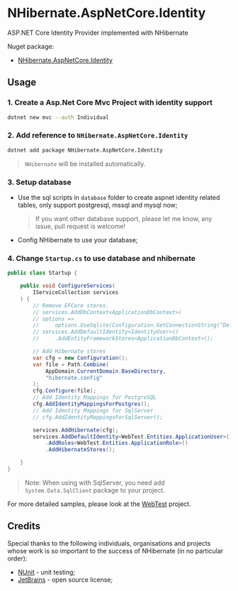 # NHibernate.AspNetCore.Identity

ASP.NET Core Identity Provider implemented with NHibernate

Nuget package:

- [NHibernate.AspNetCore.Identity](https://www.nuget.org/packages/NHibernate.AspNetCore.Identity/)

## Usage

### 1. Create a Asp.Net Core Mvc Project with identity support

```sh
dotnet new mvc --auth Individual
```

### 2. Add reference to `NHibernate.AspNetCore.Identity`

```sh
dotnet add package NHibernate.AspNetCore.Identity
```

> `NHibernate` will be installed automatically.

### 3. Setup database

- Use the sql scripts in `database` folder to create aspnet identity related tables, only support postgresql, mssql and mysql now;

  > If you want other database support, please let me know, any issue, pull request is welcome!

- Config NHibernate to use your database;

### 4. Change `Startup.cs` to use database and nhibernate

```cs
public class Startup {

    public void ConfigureServices(
        IServiceCollection services
    ) {
        // Remove EFCore stores.
        // services.AddDbContext<ApplicationDbContext>(
        // options =>
        //     options.UseSqlite(Configuration.GetConnectionString("DefaultConnection")));
        // services.AddDefaultIdentity<IdentityUser>()
        //     .AddEntityFrameworkStores<ApplicationDbContext>();

        // Add Hibernate stores
        var cfg = new Configuration();
        var file = Path.Combine(
            AppDomain.CurrentDomain.BaseDirectory,
            "hibernate.config"
        );
        cfg.Configure(file);
        // Add Identity Mappings for PostgreSQL
        cfg.AddIdentityMappingsForPostgres();
        // Add Identity Mappings for SqlServer
        // cfg.AddIdentityMappingsForSqlServer();

        services.AddHibernate(cfg);
        services.AddDefaultIdentity<WebTest.Entities.ApplicationUser>()
            .AddRoles<WebTest.Entities.ApplicationRole>()
            .AddHibernateStores();

    }
}
```

> Note: When using with SqlServer, you need add `System.Data.SqlClient` package to your project.

For more detailed samples, please look at the [WebTest](https://github.com/nhibernate/NHibernate.AspNetCore.Identity/tree/master/test/WebTest) project.

## Credits

Special thanks to the following individuals, organisations and projects whose work is so important to the success of NHibernate (in no particular order):

- [NUnit](https://nunit.org/) - unit testing;
- [JetBrains](https://www.jetbrains.com/?from=NHibernate.AspNetCore.Identity) - open source license;
